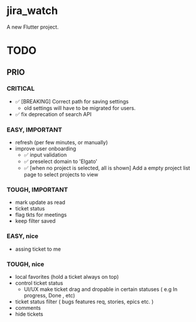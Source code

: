 # jira_watch

A new Flutter project.


# TODO 


## PRIO

### CRITICAL 
 - ✅ [BREAKING] Correct path for saving settings
   - old settings will have to be migrated for users.
 - ✅ fix deprecation of search API

### EASY, IMPORTANT
 - refresh (per few minutes, or manually)
 - improve user onboarding
   - ✅ input validation
   - ✅ preselect domain to 'Elgato'
   - ✅ [when no project is selected, all is shown] Add a empty project list page to select projects to view

### TOUGH, IMPORTANT
 - mark update as read
 - ticket status
 - flag tkts for meetings 
 - keep filter saved

### EASY, nice
 - assing ticket to me

### TOUGH, nice
 - local favorites (hold a ticket always on top)
 - control ticket status
   - UI/UX make ticket drag and dropable in certain statuses ( e.g In progress, Done , etc)
 - ticket status filter ( bugs features req, stories, epics etc. )
 - comments
 - hide tickets




